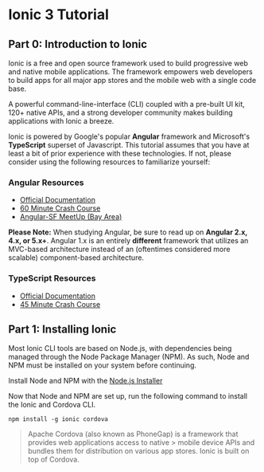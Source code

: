 # Ionic 3 Tutorial

## Part 0: Introduction to Ionic

Ionic is a free and open source framework used to build progressive web and native mobile applications.
The framework empowers web developers to build apps for all major app stores and the mobile web with a single code base.

A powerful command-line-interface (CLI) coupled with a pre-built UI kit, 120+ native APIs, and a strong developer community makes building applications with Ionic a breeze.

Ionic is powered by Google's popular **Angular** framework and Microsoft's **TypeScript** superset of Javascript. This tutorial assumes that you have at least a bit of prior experience with these technologies. If not, please consider using the following resources to familiarize yourself:

### Angular Resources

* [Official Documentation](https://angular.io/docs)
* [60 Minute Crash Course](https://www.youtube.com/watch?v=KhzGSHNhnbI&t=54s)
* [Angular-SF MeetUp (Bay Area)](https://www.meetup.com/Angular-SF/)

**Please Note:** When studying Angular, be sure to read up on **Angular 2.x, 4.x, or 5.x+**. Angular 1.x is an entirely **different** framework that utilizes an MVC-based architecture instead of an (oftentimes considered more scalable) component-based architecture.

### TypeScript Resources

* [Official Documentation](https://www.typescriptlang.org/)
* [45 Minute Crash Course](https://www.youtube.com/watch?v=rAy_3SIqT-E)

## Part 1: Installing Ionic

Most Ionic CLI tools are based on Node.js, with dependencies being managed through the Node Package Manager (NPM). As such, Node and NPM must be installed on your system before continuing.

Install Node and NPM with the [Node.js Installer](https://nodejs.org/en/)

Now that Node and NPM are set up, run the following command to install the Ionic and Cordova CLI.

```
npm install -g ionic cordova
```

> Apache Cordova (also known as PhoneGap) is a framework that provides web applications access to native > mobile device APIs and bundles them for distribution on various app stores. Ionic is built on top of
> Cordova. 
